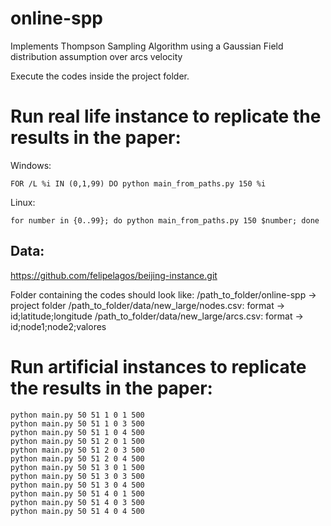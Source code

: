 # online-spp
Implements Thompson Sampling Algorithm using a Gaussian Field distribution assumption over arcs velocity

Execute the codes inside the project folder.

# Run real life instance to replicate the results in the paper:

Windows: 
```
FOR /L %i IN (0,1,99) DO python main_from_paths.py 150 %i
```
Linux: 
```
for number in {0..99}; do python main_from_paths.py 150 $number; done
```
## Data:
https://github.com/felipelagos/beijing-instance.git

Folder containing the codes should look like:
/path_to_folder/online-spp -> project folder
/path_to_folder/data/new_large/nodes.csv: format -> id;latitude;longitude
/path_to_folder/data/new_large/arcs.csv: format -> id;node1;node2;valores

# Run artificial instances to replicate the results in the paper:

```
python main.py 50 51 1 0 1 500
python main.py 50 51 1 0 3 500
python main.py 50 51 1 0 4 500
python main.py 50 51 2 0 1 500
python main.py 50 51 2 0 3 500
python main.py 50 51 2 0 4 500
python main.py 50 51 3 0 1 500
python main.py 50 51 3 0 3 500
python main.py 50 51 3 0 4 500
python main.py 50 51 4 0 1 500
python main.py 50 51 4 0 3 500
python main.py 50 51 4 0 4 500
```
